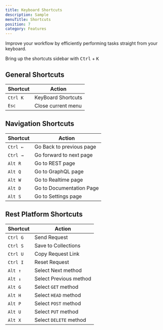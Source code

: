 ```yaml
---
title: Keyboard Shortcuts
description: Sample
menuTitle: Shortcuts
position: 7
category: Features
---
```


Improve your workflow by efficiently performing tasks straight from your keyboard.

<alert type = "success">
Bring up the shortcuts sidebar with <kbd>Ctrl</kbd> + <kbd>K</kbd>
</alert>

## General Shortcuts

| Shortcut         | Action             |
| ---------------- | ------------------ |
| `Ctrl`&nbsp; `K` | KeyBoard Shortcuts |
| `Esc`            | Close current menu |

## Navigation Shortcuts

| Shortcut         | Action                   |
| ---------------- | ------------------------ |
| `Ctrl`&nbsp; `←` | Go Back to previous page |
| `Ctrl`&nbsp; `→` | Go forward to next page  |
| `Alt`&nbsp; `R`  | Go to REST page          |
| `Alt`&nbsp; `Q`  | Go to GraphQL page       |
| `Alt`&nbsp; `W`  | Go to Realtime page      |
| `Alt`&nbsp; `D`  | Go to Documentation Page |
| `Alt`&nbsp; `S`  | Go to Settings page      |

## Rest Platform Shortcuts

| Shortcut         | Action                 |
| ---------------- | ---------------------- |
| `Ctrl`&nbsp; `G` | Send Request           |
| `Ctrl`&nbsp; `S` | Save to Collections    |
| `Ctrl`&nbsp; `U` | Copy Request Link      |
| `Ctrl`&nbsp; `I` | Reset Request          |
| `Alt`&nbsp; `↑`  | Select Next method     |
| `Alt`&nbsp; `↓`  | Select Previous method |
| `Alt`&nbsp; `G`  | Select `GET` method    |
| `Alt`&nbsp; `H`  | Select `HEAD` method   |
| `Alt`&nbsp; `P`  | Select `POST` method   |
| `Alt`&nbsp; `U`  | Select `PUT` method    |
| `Alt`&nbsp; `X`  | Select `DELETE` method |
